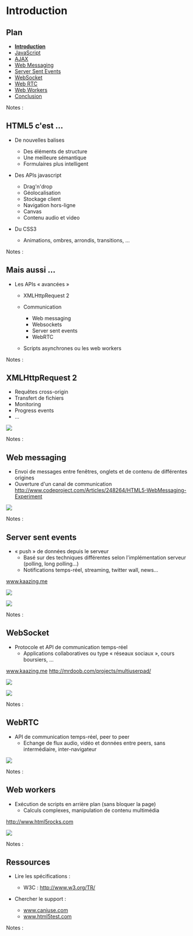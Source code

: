# Introduction

<!-- .slide: class="page-title" -->



## Plan

<!-- .slide: class="toc" -->

- **[Introduction](#/1)**
- [JavaScript](#/2)
- [AJAX](#/3)
- [Web Messaging](#/4)
- [Server Sent Events](#/5)
- [WebSocket](#/6)
- [Web RTC](#/7)
- [Web Workers](#/8)
- [Conclusion](#/9)

Notes :




## HTML5 c'est ...

- De nouvelles balises
	- Des éléments de structure
	- Une meilleure sémantique
	- Formulaires plus intelligent

- Des APIs javascript
    - Drag'n'drop
    - Géolocalisation
    - Stockage client
    - Navigation hors-ligne
    - Canvas
    - Contenu audio et video

- Du CSS3
	- Animations, ombres, arrondis, transitions, ...

Notes :




## Mais aussi ...

- Les APIs « avancées »
	- XMLHttpRequest 2
	- Communication
		- Web messaging
		- Websockets
		- Server sent events
		- WebRTC

	- Scripts asynchrones ou les web workers

Notes :




## XMLHttpRequest 2

- Requêtes cross-origin
- Transfert de fichiers
- Monitoring
- Progress events
- ...

![](ressources/images/01_introduction-10000000000000F60000020B1D0545D2.png)

Notes :




## Web messaging

- Envoi de messages entre fenêtres, onglets et de contenu de différentes origines
- Ouverture d'un canal de communication
http://www.codeproject.com/Articles/248264/HTML5-WebMessaging-Experiment

![](ressources/images/01_introduction-10000000000002370000017D9C7AD454.png)

Notes :




## Server sent events

- « push » de données depuis le serveur
	- Basé sur des techniques différentes selon l'implémentation serveur (polling, long polling...)
	- Notifications temps-réel, streaming, twitter wall, news...

www.kaazing.me

![](ressources/images/01_introduction-1000000000000115000000DAEDDF2589.png)

![](ressources/images/01_introduction-10000000000001F200000122E5B4C90A.png)

Notes :




## WebSocket

- Protocole et API de communication temps-réel
	- Applications collaboratives ou type « réseaux sociaux », cours boursiers, ...

www.kaazing.me http://mrdoob.com/projects/multiuserpad/

![](ressources/images/01_introduction-10000000000000E1000000BBBBE56D09.png)

![](ressources/images/01_introduction-10000000000000C8000000AC0A46AD3F.png)

Notes :




## WebRTC

- API de communication temps-réel, peer to peer
	- Echange de flux audio, vidéo et données entre peers, sans intermédiaire, inter-navigateur

![](ressources/images/01_introduction-1000000000000190000000E1BC4FFAF0.png)

Notes :




## Web workers

- Exécution de scripts en arrière plan (sans bloquer la page)
	- Calculs complexes, manipulation de contenu multimédia

http://www.html5rocks.com

![](ressources/images/01_introduction-100000000000034A000000E722C82AA9.png)

Notes :




## Ressources

- Lire les spécifications :
	- W3C : http://www.w3.org/TR/

- Chercher le support :
	- www.caniuse.com
	- www.html5test.com

Notes :




<!-- .slide: class="page-questions" -->



<!-- .slide: class="page-tp1" -->